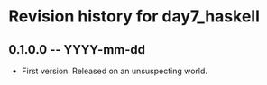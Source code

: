 # Revision history for day7_haskell

## 0.1.0.0 -- YYYY-mm-dd

* First version. Released on an unsuspecting world.
